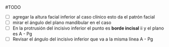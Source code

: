 #TODO 
- [ ] agregar la altura facial inferior al caso clínico esto da el patrón facial
- [ ] mirar el ángulo del plano mandibular en el caso
- [ ] En la protrusión del incisivo inferior el punto es **borde incisal** ii y el plano es A - Pg
- [ ] Revisar el ángulo del incisivo inferior que va a la misma línea A - Pg